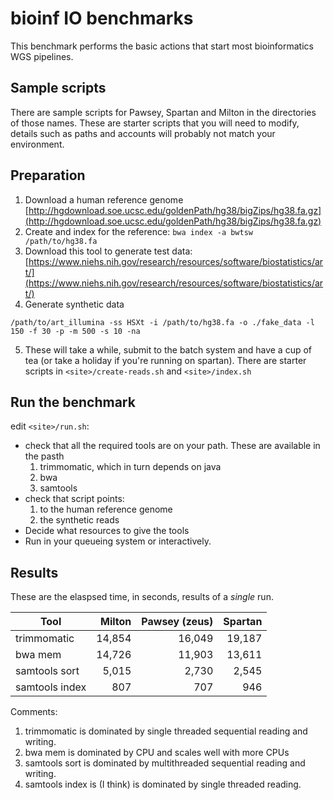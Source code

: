 # bioinf IO benchmarks

This benchmark performs the basic actions that start most bioinformatics WGS  pipelines.

## Sample scripts
There are sample scripts for Pawsey, Spartan and Milton in the directories of those names. These are starter scripts that you will need to modify, details such as paths and accounts will probably not match your environment.

## Preparation
1. Download a human reference genome [http://hgdownload.soe.ucsc.edu/goldenPath/hg38/bigZips/hg38.fa.gz](http://hgdownload.soe.ucsc.edu/goldenPath/hg38/bigZips/hg38.fa.gz)
2. Create and index for the reference: `bwa index -a bwtsw /path/to/hg38.fa`
3. Download this tool to generate test data: [https://www.niehs.nih.gov/research/resources/software/biostatistics/art/](https://www.niehs.nih.gov/research/resources/software/biostatistics/art/)
4. Generate synthetic data
```
/path/to/art_illumina -ss HSXt -i /path/to/hg38.fa -o ./fake_data -l 150 -f 30 -p -m 500 -s 10 -na
```
5. These will take a while, submit to the batch system and have a cup of tea (or take a holiday if you're running on spartan). There are starter scripts in `<site>/create-reads.sh` and `<site>/index.sh`


## Run the benchmark
edit `<site>/run.sh`:
*  check that all the required tools are on your path. These are available in the pasth
    1. trimmomatic, which in turn depends on java
    2. bwa
    3. samtools
* check that script points:
    1.  to the human reference genome
    2.  the synthetic reads
* Decide what resources to give the tools
* Run in your queueing system or interactively.


## Results
These are the elaspsed time, in seconds, results of a _single_ run.

| Tool           | Milton | Pawsey (zeus) | Spartan |
|----------------|-------:|--------------:|--------:|
| trimmomatic    | 14,854 |        16,049 |  19,187 |
| bwa mem        | 14,726 |        11,903 |  13,611 |
| samtools sort  |  5,015 |         2,730 |   2,545 |
| samtools index |    807 |           707 |     946 |

Comments:
1. trimmomatic is dominated by single threaded sequential reading and writing.
2. bwa mem is dominated by CPU and scales well with more CPUs
3. samtools sort is dominated by multithreaded sequential reading and writing.
4. samtools index is (I think) is dominated by single threaded reading.




